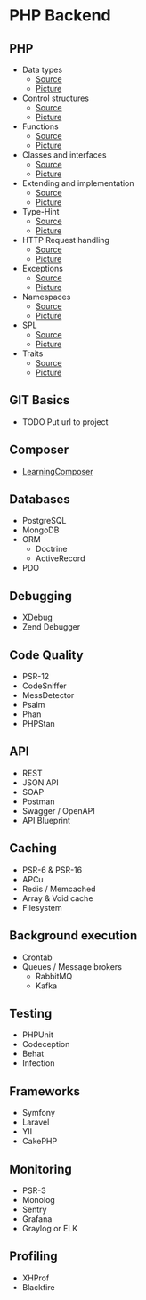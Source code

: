 # PHP Backend

## PHP
- Data types 
  - [Source](https://github.com/alexbonavila/PhpRoadmap/blob/main/src/Php/DataTypes.php)
  - [Picture](https://github.com/alexbonavila/PhpRoadmap/blob/main/resources/screenshots/Php/DataTypes.png)
- Control structures
  - [Source](https://github.com/alexbonavila/PhpRoadmap/blob/main/src/Php/ControlStructures.php)
  - [Picture](https://github.com/alexbonavila/PhpRoadmap/blob/main/resources/screenshots/Php/ControlStructures.png)
- Functions
  - [Source](https://github.com/alexbonavila/PhpRoadmap/blob/main/src/Php/Functions.php)
  - [Picture](https://github.com/alexbonavila/PhpRoadmap/blob/main/resources/screenshots/Php/Functions.png)
- Classes and interfaces
  - [Source](https://github.com/alexbonavila/PhpRoadmap/blob/main/src/Php/ClassesAndInterfaces.php)
  - [Picture](https://github.com/alexbonavila/PhpRoadmap/blob/main/resources/screenshots/Php/ClassesAndInterfaces.png)
- Extending and implementation
  - [Source](https://github.com/alexbonavila/PhpRoadmap/blob/main/src/Php/ExtendingAndImplementing.php)
  - [Picture](https://github.com/alexbonavila/PhpRoadmap/blob/main/resources/screenshots/Php/ExtendingAndImplementation.png)
- Type-Hint
  - [Source](https://github.com/alexbonavila/PhpRoadmap/blob/main/src/Php/TypeHint.php)
  - [Picture](https://github.com/alexbonavila/PhpRoadmap/blob/main/resources/screenshots/Php/TypeHint.png)
- HTTP Request handling
  - [Source](https://github.com/alexbonavila/PhpRoadmap/blob/main/src/Php/HttpRequestHandling.php)
  - [Picture](https://github.com/alexbonavila/PhpRoadmap/blob/main/resources/screenshots/Php/HttpRequestHandling.png)
- Exceptions
  - [Source](https://github.com/alexbonavila/PhpRoadmap/blob/main/src/Php/Exceptions.php)
  - [Picture](https://github.com/alexbonavila/PhpRoadmap/blob/main/resources/screenshots/Php/Exceptions.png)
- Namespaces
  - [Source](https://github.com/alexbonavila/PhpRoadmap/blob/main/src/Php/Namespaces.php)
  - [Picture](https://github.com/alexbonavila/PhpRoadmap/blob/main/resources/screenshots/Php/Namespaces.png)
- SPL
  - [Source](https://github.com/alexbonavila/PhpRoadmap/blob/main/src/Php/Spl.php)
  - [Picture](https://github.com/alexbonavila/PhpRoadmap/blob/main/resources/screenshots/Php/SPL.png)
- Traits
  - [Source](https://github.com/alexbonavila/PhpRoadmap/blob/main/src/Php/Traits.php)
  - [Picture](https://github.com/alexbonavila/PhpRoadmap/blob/main/resources/screenshots/Php/Traits.png)


## GIT Basics
- TODO Put url to project

## Composer
- [LearningComposer](https://github.com/alexbonavila/PhpRoadmap/tree/main/src/LearningComposer)


## Databases
- PostgreSQL
- MongoDB
- ORM
  - Doctrine
  - ActiveRecord
- PDO


## Debugging
- XDebug
- Zend Debugger


## Code Quality
- PSR-12
- CodeSniffer
- MessDetector
- Psalm
- Phan
- PHPStan


## API
- REST
- JSON API
- SOAP
- Postman
- Swagger / OpenAPI
- API Blueprint


## Caching
- PSR-6 & PSR-16
- APCu
- Redis / Memcached
- Array & Void cache
- Filesystem


## Background execution
- Crontab
- Queues / Message brokers
  - RabbitMQ
  - Kafka


## Testing
- PHPUnit
- Codeception
- Behat
- Infection


## Frameworks
- Symfony
- Laravel
- YII
- CakePHP


## Monitoring
- PSR-3
- Monolog
- Sentry
- Grafana
- Graylog or ELK


## Profiling
- XHProf
- Blackfire
